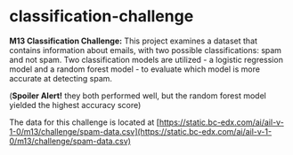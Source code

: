 # classification-challenge
**M13 Classification Challenge:**
This project examines a dataset that contains information about emails, with two possible classifications: spam and not spam. Two classification models are utilized - a logistic regression model and a random forest model - to evaluate which model is more accurate at detecting spam.


(**Spoiler Alert!** they both performed well, but the random forest model yielded the highest accuracy score)

The data for this challenge is located at [https://static.bc-edx.com/ai/ail-v-1-0/m13/challenge/spam-data.csv](https://static.bc-edx.com/ai/ail-v-1-0/m13/challenge/spam-data.csv)

